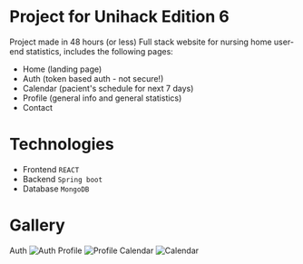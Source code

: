# Project for Unihack Edition 6
Project made in 48 hours (or less)
Full stack website for nursing home user-end statistics, includes the following pages:

- Home (landing page)
- Auth (token based auth - not secure!)
- Calendar (pacient's schedule for next 7 days)
- Profile (general info and general statistics)
- Contact

# Technologies
- Frontend `REACT`
- Backend `Spring boot`
- Database `MongoDB`

# Gallery
Auth
![Auth](https://i.imgur.com/3ZqBqeN.png)
Profile
![Profile](https://i.imgur.com/F21kJmk.png)
Calendar
![Calendar](https://i.imgur.com/ulAoHhE.png)
